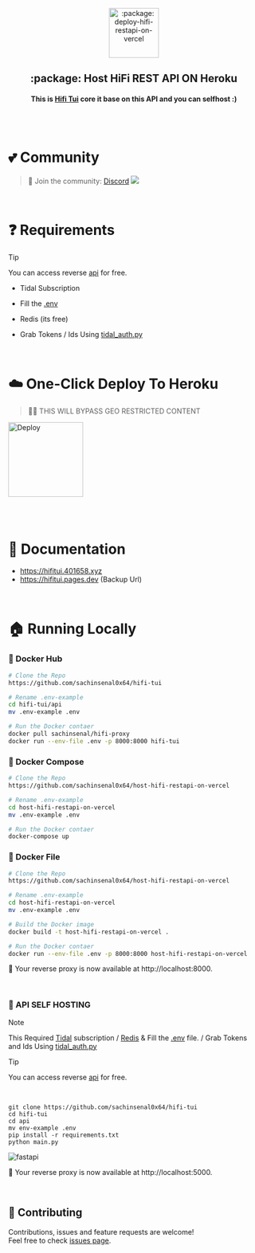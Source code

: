 <p align="center">
 <img width="100px" src="https://github.com/sachinsenal0x64/picx-images-hosting/raw/master/heroku-software-deployment-software-development-postgr.7p22o7na4.webp" align="center" alt=":package: deploy-hifi-restapi-on-vercel" />
 <h2 align="center">:package: Host HiFi REST API ON Heroku</h2>
</p>

<div align="center">
 
   #### This is [Hifi Tui](https://github.com/sachinsenal0x64/hifi-tui) core it base on this API and you can selfhost :)
   
 </div>

<br><br>

# :two_hearts: Community

> :beers: Join the community:  <a href="https://discord.gg/EbfftZ5Dd4">Discord</a>
> [![](https://cdn.statically.io/gh/sachinsenal0x64/picx-images-hosting@master/discord.72y8nlaw5mdc.webp)](https://discord.gg/EbfftZ5Dd4)

<br>

# ❓ Requirements
> [!TIP]
> You can access reverse [api](https://github.com/sachinsenal0x64/Hifi-Tui?tab=readme-ov-file#-tidal-reverse-api--status) for free.

- Tidal Subscription

- Fill the [.env](https://github.com/sachinsenal0x64/host-hifi-restapi-on-heroku/blob/main/env-example)

- Redis (its free)

- Grab Tokens / Ids Using [tidal_auth.py](https://github.com/sachinsenal0x64/hifi-tui/blob/main/tidal_auth/)
 
<br>

# ☁️ One-Click Deploy To Heroku
> ⛓️‍💥 THIS WILL BYPASS GEO RESTRICTED CONTENT 
<a href="https://heroku.com/deploy?template=https://github.com/sachinsenal0x64/host-hifi-restapi-on-heroku" alt="Deploy to Heroku">
     <img width="150" alt="Deploy" src="https://www.herokucdn.com/deploy/button.svg"/>
</a>


<br><br>

# 📄 Documentation

- https://hifitui.401658.xyz
- https://hifitui.pages.dev (Backup Url)

<br>

# 🏠 Running Locally

### 🐳 Docker Hub

```bash
# Clone the Repo
https://github.com/sachinsenal0x64/hifi-tui

# Rename .env-example
cd hifi-tui/api
mv .env-example .env

# Run the Docker contaer
docker pull sachinsenal/hifi-proxy
docker run --env-file .env -p 8000:8000 hifi-tui

```

### 🐳 Docker Compose

```bash
# Clone the Repo
https://github.com/sachinsenal0x64/host-hifi-restapi-on-vercel

# Rename .env-example
cd host-hifi-restapi-on-vercel
mv .env-example .env

# Run the Docker contaer
docker-compose up
```

### 🐳 Docker File

```bash
# Clone the Repo
https://github.com/sachinsenal0x64/host-hifi-restapi-on-vercel

# Rename .env-example
cd host-hifi-restapi-on-vercel
mv .env-example .env

# Build the Docker image
docker build -t host-hifi-restapi-on-vercel .

# Run the Docker contaer
docker run --env-file .env -p 8000:8000 host-hifi-restapi-on-vercel

```

🎉 Your reverse proxy is now available at http://localhost:8000.

<br>

### 🦄 API SELF HOSTING

> [!NOTE]
> This Required [Tidal](https://tidal.com) subscription / [Redis](https://github.com/redis/redis) & Fill the [.env](https://github.com/sachinsenal0x64/Hifi-Tui/blob/main/api/.env-example) file. / Grab Tokens and Ids Using
> [tidal_auth.py](https://github.com/sachinsenal0x64/hifi-tui/tree/main/tidal_auth)

> [!TIP]
> You can access reverse [api](https://github.com/sachinsenal0x64/Hifi-Tui?tab=readme-ov-file#-tidal-reverse-api--status) for free.

<br>


```console
git clone https://github.com/sachinsenal0x64/hifi-tui
cd hifi-tui
cd api
mv env-example .env
pip install -r requirements.txt
python main.py

```

![fastapi](https://sachinsenal0x64.github.io/picx-images-hosting/300191675-4330ea31-3f15-45b0-962c-ca5a85041f02.5tz3jj54f2ps.webp)

🎉 Your reverse proxy is now available at http://localhost:5000.

<br>

## 🤝 Contributing

Contributions, issues and feature requests are welcome!<br />Feel free to check [issues page](https://github.com/sachinsenal0x64/host-hifi-restapi-on-heroku/issues).

